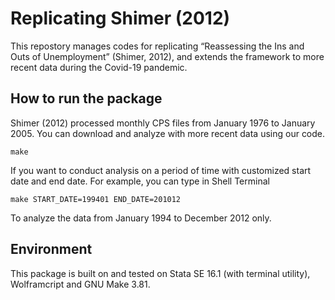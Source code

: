 # Replicating Shimer (2012)

This repostory manages codes for replicating “Reassessing the Ins and Outs of Unemployment” (Shimer, 2012), and extends the framework to more recent data during the Covid-19 pandemic.

## How to run the package
Shimer (2012) processed monthly CPS files from January 1976 to January 2005. You can download and analyze with more recent data using our code.
```
make
```
If you want to conduct analysis on a period of time with customized start date and end date. For example, you can type in Shell Terminal
```
make START_DATE=199401 END_DATE=201012
```
To analyze the data from January 1994 to December 2012 only.

## Environment
This package is built on and tested on Stata SE 16.1 (with terminal utility), Wolframcript and GNU Make 3.81.
